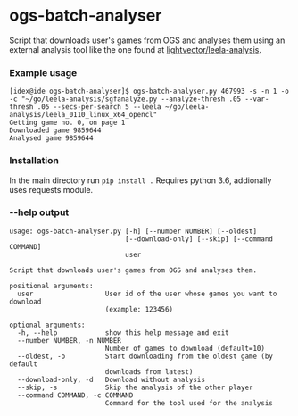 # ogs-batch-analyser
Script that downloads user's games from OGS and analyses them using an external analysis tool like the one found at [lightvector/leela-analysis](https://github.com/lightvector/leela-analysis).
### Example usage
```
[idex@ide ogs-batch-analyser]$ ogs-batch-analyser.py 467993 -s -n 1 -o -c "~/go/leela-analysis/sgfanalyze.py --analyze-thresh .05 --var-thresh .05 --secs-per-search 5 --leela ~/go/leela-analysis/leela_0110_linux_x64_opencl" 
Getting game no. 0, on page 1
Downloaded game 9859644
Analysed game 9859644
```
### Installation
In the main directory run 
`pip install .`
Requires python 3.6, addionally uses requests module.
### --help output
```
usage: ogs-batch-analyser.py [-h] [--number NUMBER] [--oldest]
                             [--download-only] [--skip] [--command COMMAND]
                             user

Script that downloads user's games from OGS and analyses them.

positional arguments:
  user                  User id of the user whose games you want to download
                        (example: 123456)

optional arguments:
  -h, --help            show this help message and exit
  --number NUMBER, -n NUMBER
                        Number of games to download (default=10)
  --oldest, -o          Start downloading from the oldest game (by default
                        downloads from latest)
  --download-only, -d   Download without analysis
  --skip, -s            Skip the analysis of the other player
  --command COMMAND, -c COMMAND
                        Command for the tool used for the analysis
```

